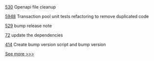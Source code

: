 
[530](https://github.com/hyperledger-labs/fabric-operations-console/pull/530) Openapi file cleanup

[5948](https://github.com/hyperledger/besu/pull/5948) Transaction pool unit tests refactoring to remove duplicated code

[529](https://github.com/hyperledger-labs/fabric-operations-console/pull/529) bump release note

[72](https://github.com/hyperledger-labs/yui-docs/pull/72) update the dependencies

[414](https://github.com/hyperledger-labs/fablo/pull/414) Create bump version script and bump version


[See more >>>](https://start-here.hyperledger.org/pull-requests)
